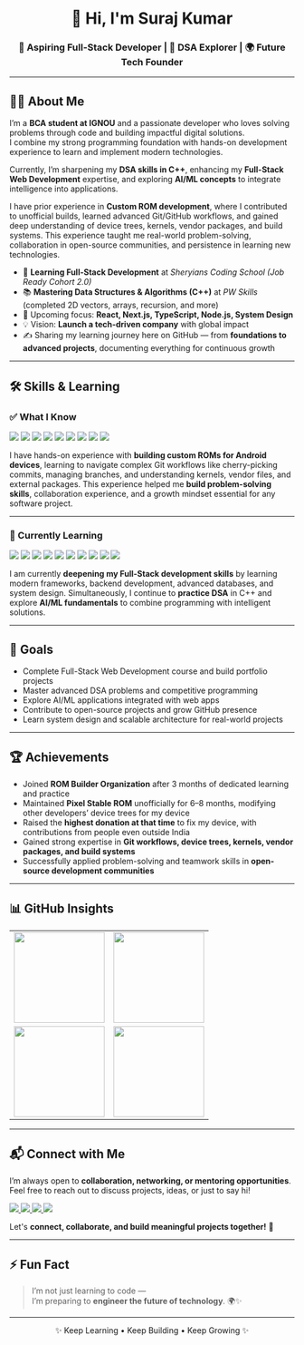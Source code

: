 <h1 align="center">👋 Hi, I'm Suraj Kumar</h1>
<h3 align="center">🚀 Aspiring Full-Stack Developer | 🧠 DSA Explorer | 🌍 Future Tech Founder</h3>

---

## 👨‍💻 About Me  

I’m a **BCA student at IGNOU** and a passionate developer who loves solving problems through code and building impactful digital solutions.  
I combine my strong programming foundation with hands-on development experience to learn and implement modern technologies.  

Currently, I’m sharpening my **DSA skills in C++**, enhancing my **Full-Stack Web Development** expertise, and exploring **AI/ML concepts** to integrate intelligence into applications.  

I have prior experience in **Custom ROM development**, where I contributed to unofficial builds, learned advanced Git/GitHub workflows, and gained deep understanding of device trees, kernels, vendor packages, and build systems. This experience taught me real-world problem-solving, collaboration in open-source communities, and persistence in learning new technologies.  

- 🌱 **Learning Full-Stack Development** at *Sheryians Coding School (Job Ready Cohort 2.0)*  
- 📚 **Mastering Data Structures & Algorithms (C++)** at *PW Skills* (completed 2D vectors, arrays, recursion, and more)  
- 🔭 Upcoming focus: **React, Next.js, TypeScript, Node.js, System Design**  
- 💡 Vision: **Launch a tech-driven company** with global impact  
- ✍️ Sharing my learning journey here on GitHub — from **foundations to advanced projects**, documenting everything for continuous growth  

---

## 🛠️ Skills & Learning

### ✅ What I Know
<p align="justify">
  <img src="https://img.shields.io/badge/HTML5-E34F26?style=for-the-badge&logo=html5&logoColor=white" />
  <img src="https://img.shields.io/badge/CSS3-1572B6?style=for-the-badge&logo=css3&logoColor=white" />
  <img src="https://img.shields.io/badge/JavaScript-F7DF1E?style=for-the-badge&logo=javascript&logoColor=black" />
  <img src="https://img.shields.io/badge/C++-00599C?style=for-the-badge&logo=cplusplus&logoColor=white" />
  <img src="https://img.shields.io/badge/Data%20Structures%20&%20Algorithms-2F4F4F?style=for-the-badge&logo=thealgorithms&logoColor=white" />
  <img src="https://img.shields.io/badge/Git-F05032?style=for-the-badge&logo=git&logoColor=white" />
  <img src="https://img.shields.io/badge/GitHub-181717?style=for-the-badge&logo=github&logoColor=white" />
  <img src="https://img.shields.io/badge/VS%20Code-007ACC?style=for-the-badge&logo=visualstudiocode&logoColor=white" />
  <img src="https://img.shields.io/badge/Custom%20ROM%20Experience-FF6F00?style=for-the-badge&logo=android&logoColor=white" />
</p>

I have hands-on experience with **building custom ROMs for Android devices**, learning to navigate complex Git workflows like cherry-picking commits, managing branches, and understanding kernels, vendor files, and external packages. This experience helped me **build problem-solving skills**, collaboration experience, and a growth mindset essential for any software project.

---

### 🚀 Currently Learning
<p align="justify">
  <img src="https://img.shields.io/badge/React-61DAFB?style=for-the-badge&logo=react&logoColor=black" />
  <img src="https://img.shields.io/badge/Next.js-000000?style=for-the-badge&logo=nextdotjs&logoColor=white" />
  <img src="https://img.shields.io/badge/TypeScript-3178C6?style=for-the-badge&logo=typescript&logoColor=white" />
  <img src="https://img.shields.io/badge/Node.js-339933?style=for-the-badge&logo=nodedotjs&logoColor=white" />
  <img src="https://img.shields.io/badge/Express.js-000000?style=for-the-badge&logo=express&logoColor=white" />
  <img src="https://img.shields.io/badge/MongoDB-47A248?style=for-the-badge&logo=mongodb&logoColor=white" />
  <img src="https://img.shields.io/badge/MySQL-4479A1?style=for-the-badge&logo=mysql&logoColor=white" />
  <img src="https://img.shields.io/badge/Postman-FF6C37?style=for-the-badge&logo=postman&logoColor=white" />
  <img src="https://img.shields.io/badge/AI%2FML-F7DF1E?style=for-the-badge&logo=python&logoColor=white" />
  <img src="https://img.shields.io/badge/System%20Design-6F42C1?style=for-the-badge&logo=architecture&logoColor=white" />
</p>

I am currently **deepening my Full-Stack development skills** by learning modern frameworks, backend development, advanced databases, and system design. Simultaneously, I continue to **practice DSA** in C++ and explore **AI/ML fundamentals** to combine programming with intelligent solutions.

---

## 🎯 Goals

- Complete Full-Stack Web Development course and build portfolio projects  
- Master advanced DSA problems and competitive programming  
- Explore AI/ML applications integrated with web apps  
- Contribute to open-source projects and grow GitHub presence  
- Learn system design and scalable architecture for real-world projects  

---

## 🏆 Achievements  

- Joined **ROM Builder Organization** after 3 months of dedicated learning and practice  
- Maintained **Pixel Stable ROM** unofficially for 6–8 months, modifying other developers’ device trees for my device  
- Raised the **highest donation at that time** to fix my device, with contributions from people even outside India  
- Gained strong expertise in **Git workflows, device trees, kernels, vendor packages, and build systems**  
- Successfully applied problem-solving and teamwork skills in **open-source development communities**  

---

## 📊 GitHub Insights  

<table align="center">
  <tr>
    <td width="50%" align="center">
      <img src="https://github-readme-stats.vercel.app/api?username=ImSurajx&show_icons=true&theme=radical&hide_border=true&count_private=true&include_all_commits=true" height="160"/>
    </td>
    <td width="50%" align="center">
      <img src="https://github-readme-stats.vercel.app/api/top-langs/?username=ImSurajx&layout=compact&theme=radical&hide_border=true" height="160"/>
    </td>
  </tr>
  <tr>
    <td width="50%" align="center">
      <img src="https://streak-stats.demolab.com?user=ImSurajx&theme=radical&hide_border=true" height="160"/>
    </td>
    <td width="50%" align="center">
      <img src="https://github-contributor-stats.vercel.app/api?username=ImSurajx&limit=5&theme=radical&hide_border=true&combine_all_yearly_contributions=true" height="160"/>
    </td>
  </tr>
</table>

---

## 📬 Connect with Me  

I’m always open to **collaboration, networking, or mentoring opportunities**. Feel free to reach out to discuss projects, ideas, or just to say hi!  

<p align="justify">
  <a href="https://github.com/imsurjx" target="_blank">
    <img src="https://img.shields.io/badge/GitHub-100000?style=for-the-badge&logo=github&logoColor=white"/>
  </a>
  <a href="https://www.linkedin.com/in/itsurajx/" target="_blank">
    <img src="https://img.shields.io/badge/LinkedIn-0A66C2?style=for-the-badge&logo=linkedin&logoColor=white"/>
  </a>
  <a href="https://x.com/ItSurajxD" target="_blank">
    <img src="https://img.shields.io/badge/X-000000?style=for-the-badge&logo=x&logoColor=white"/>
  </a>
  <a href="mailto:imsurajx@gmail.com" target="_blank">
    <img src="https://img.shields.io/badge/Email-D14836?style=for-the-badge&logo=gmail&logoColor=white"/>
  </a>
</p>

Let's **connect, collaborate, and build meaningful projects together!** 🚀

---

## ⚡ Fun Fact  

> I’m not just learning to code —  
> I’m preparing to **engineer the future of technology**. 🌍✨  

---

<p align="center">✨ Keep Learning • Keep Building • Keep Growing ✨</p>
